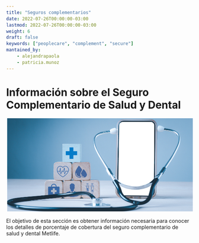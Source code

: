 ```yaml
---
title: "Seguros complementarios"
date: 2022-07-26T00:00:00-03:00
lastmod: 2022-07-26T00:00:00-03:00
weight: 6
draft: false
keywords: ["peoplecare", "complement", "secure"]
mantained_by:
    - alejandrapaola
    - patricia.munoz
---
```


# Información sobre el Seguro Complementario de Salud y Dental

![complement-insurance](./complement-insurance.png)

El objetivo de esta sección es obtener información necesaria para conocer los detalles de porcentaje de cobertura del seguro complementario de salud y dental Metlife.
